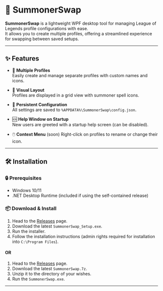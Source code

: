 # 🔁 SummonerSwap

**SummonerSwap** is a lightweight WPF desktop tool for managing League of Legends profile configurations with ease.  
It allows you to create multiple profiles, offering a streamlined experience for swapping between saved setups.

<!-- ![screenshot](./Images/README_preview.png) <!-- Optional: Add a preview screenshot of your app UI here -->

---

## ✨ Features

- 📁 **Multiple Profiles**  
  Easily create and manage separate profiles with custom names and icons.

- 🎨 **Visual Layout**  
  Profiles are displayed in a grid view with summoner spell icons.

- 🔄 **Persistent Configuration**  
  All settings are saved to `%APPDATA%\SummonerSwap\config.json`.

- 🆘 **Help Window on Startup**  
  New users are greeted with a startup help screen (can be disabled).

- 🖱️ **Context Menu**  (soon)
  Right-click on profiles to rename or change their icon.

---

## 🛠 Installation

### 🔒 Prerequisites

- Windows 10/11  
- .NET Desktop Runtime (included if using the self-contained release)

### 📦 Download & Install

1. Head to the [Releases](https://github.com/hardcoreseb/SummonerSwap/releases) page.
2. Download the latest `SummonerSwap_Setup.exe`.
3. Run the installer.
4. Follow the installation instructions (admin rights required for installation into `C:\Program Files`).

#### OR

1. Head to the [Releases](https://github.com/hardcoreseb/SummonerSwap/releases) page.
2. Download the latest `SummonerSwap.7z`.
3. Unzip it to the directory of your wishes.
4. Run the `SummonerSwap.exe`.

---

